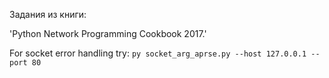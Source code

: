 Задания из книги:

'Python Network Programming Cookbook 2017.'

For socket error handling try: `py socket_arg_aprse.py --host 127.0.0.1 --port 80`
